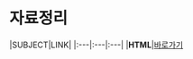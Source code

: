 # 자료정리

|SUBJECT|LINK|
|:---|:---|:---|
|**HTML**|[바로가기](https://www.notion.so/HTML-07aef7c95db944e5a076cb231a765213)
